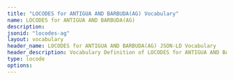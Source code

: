 ```yaml
---
title: "LOCODES for ANTIGUA AND BARBUDA(AG) Vocabulary"
name: LOCODES for ANTIGUA AND BARBUDA(AG) 
description: 
jsonid: "locodes-ag"
layout: vocabulary
header_name: LOCODES for ANTIGUA AND BARBUDA(AG) JSON-LD Vocabulary
header_description: Vocabulary Definition of LOCODES for ANTIGUA AND BARBUDA(AG) semantics in HTML format. JSON-LD format is available at [locodes-ag.jsonld](/vocabulary/locodes-ag.jsonld)
type: locode
options:
---
```

